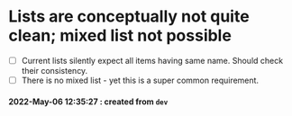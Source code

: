 # Lists are conceptually not quite clean; mixed list not possible

- [ ] Current lists silently expect all items having same name. Should check their consistency.
- [ ] There is no mixed list - yet this is a super common requirement.

#### 2022-May-06 12:35:27 : created from `dev`


